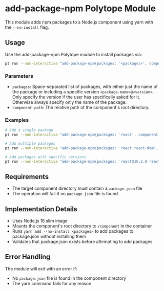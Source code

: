 # add-package-npm Polytope Module

This module adds npm packages to a Node.js component using yarn with the `--no-install` flag.

## Usage

Use the add-package-npm Polytope module to install packages via:

```bash
pt run --non-interactive "add-package-npm{packages: '<packages>', component-path: '<component-path>'}"
```

### Parameters

- `packages`: Space-separated list of packages, with either just the name of the package or including a specific version `<package-name>@<version>`. Only specify the version if the user has specifically asked for it. Otherwise always specify only the name of the package.
- `component-path`: The relative path of the component's root directory.

### Examples

```bash
# Add a single package
pt run --non-interactive "add-package-npm{packages: 'react', component-path: 'src/frontend'}"

# Add multiple packages
pt run --non-interactive "add-package-npm{packages: 'react react-dom', component-path: 'src/frontend'}"

# Add packages with specific versions
pt run --non-interactive "add-package-npm{packages: 'react@18.2.0 react-dom@18.2.0', component-path: 'src/frontend'}"
```

## Requirements

- The target component directory must contain a `package.json` file
- The operation will fail if no `package.json` file is found

## Implementation Details

- Uses Node.js 18 slim image
- Mounts the component's root directory to `/component` in the container
- Runs `yarn add --no-install <packages>` to add packages to package.json without installing them
- Validates that package.json exists before attempting to add packages

## Error Handling

The module will exit with an error if:
- No `package.json` file is found in the component directory
- The yarn command fails for any reason
